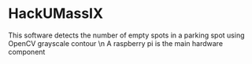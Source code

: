 # HackUMassIX
This software detects the number of empty spots in a parking spot using OpenCV grayscale contour \n
A raspberry pi is the main hardware component 
